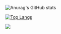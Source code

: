![Anurag's GitHub stats](https://github-readme-stats.vercel.app/api?username=RobertoLFRA&show_icons=true&theme=onedark)

[![Top Langs](https://github-readme-stats.vercel.app/api/top-langs/?username=RobertoLFRA&langs_count=8)](https://github.com/anuraghazra/github-readme-stats)

![](https://profile-counter.glitch.me/RobertoLFRA/count.svg)

